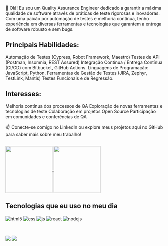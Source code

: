 👋 Olá! Eu sou um Quality Assurance Engineer dedicado a garantir a máxima qualidade de software através de práticas de teste rigorosas e inovadoras. Com uma paixão por automação de testes e melhoria contínua, tenho experiência em diversas ferramentas e tecnologias que garantem a entrega de software robusto e sem bugs.

##

## Principais Habilidades:

Automação de Testes (Cypress, Robot Framework, Maestro)
Testes de API (Postman, Insomnia, REST Assured)
Integração Contínua / Entrega Contínua (CI/CD) com Bitbucket, GitHub Actions.
Linguagens de Programação: JavaScript, Python.
Ferramentas de Gestão de Testes (JIRA, Zephyr, TestLink, Mantis)
Testes Funcionais e de Regressão.

## Interesses:

Melhoria contínua dos processos de QA
Exploração de novas ferramentas e tecnologias de teste
Colaboração em projetos Open Source
Participação em comunidades e conferências de QA

📫 Conecte-se comigo no LinkedIn ou explore meus projetos aqui no GitHub para saber mais sobre meu trabalho!

##

<a href="https://github.com/iagoGii(https://github.com/iagoGii)/github-readme-stats">
  <img height=150 align="center" src="https://github-readme-stats.vercel.app/api?username=iagoGii&count_private=false&show_icons=true&theme=gruvbox" />
</a>
<a href="https://github.com/iagoGii/convoychat">
  <img height=150 align="center" src="https://github-readme-stats.vercel.app/api/top-langs?username=iagoGii&show_icons=true&layout=compact&langs_count=8&card_width=320&theme=gruvbox&count_private=false" />
</a>


## Tecnologias que eu uso no meu dia

<div style="display: inline_block">
  <img align="center" alt="html5" src="https://img.shields.io/badge/HTML5-E34F26?style=for-the-badge&logo=html5&logoColor=white" />
  <img align="center" alt="css" src="https://img.shields.io/badge/CSS3-1572B6?style=for-the-badge&logo=css3&logoColor=white" />
  <img align="center" alt="js" src="https://img.shields.io/badge/JavaScript-F7DF1E?style=for-the-badge&logo=javascript&logoColor=black" />
  <img align="center" alt="react" src="https://img.shields.io/badge/React-20232A?style=for-the-badge&logo=react&logoColor=61DAFB" />
  <img align="center" alt="nodejs" src="https://img.shields.io/badge/Node.js-43853D?style=for-the-badge&logo=node.js&logoColor=white" />
</div><br/>

##

<div> 
  <a href="https://www.linkedin.com/in/iago-guedes-943156172/" target="_blank"><img src="https://img.shields.io/badge/-LinkedIn-%230077B5?style=for-the-badge&logo=linkedin&logoColor=white" target="_blank"></a> 
  <a href = "mailto:iagooliz@hotmail.com"><img src="https://img.shields.io/badge/Gmail-D14836?style=for-the-badge&logo=gmail&logoColor=white" target="_blank"></a> 

</div>
  
##
    

 

